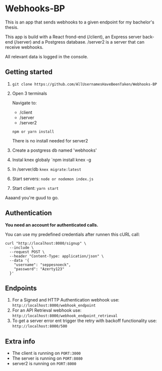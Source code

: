 # Webhooks-BP
This is an app that sends webhooks to a given endpoint for my bachelor's thesis.

This app is build with a React frond-end (/client), an Express server back-end (/server) and a Postgress database.
/server2 is a server that can receive webhooks. 

All relevant data is logged in the console.

## Getting started

1. `git clone https://github.com/AllUsernamesHaveBeenTaken/Webhooks-BP`
1. Open 3 terminals

   Navigate to: 
   
   * /client
   * /server
   * /server2
   
   `npm or yarn install`
   
   There is no install needed for server2
   
1. Create a postgress db named 'webhooks'

1. Instal knex globaly `npm install knex -g

1. In /server/db `knex migrate:latest`
   
1. Start servers: `node or nodemon index.js`

1. Start client: `yarn start`

Aaaand you're guud to go.

## Authentication

**You need an account for authenticated calls.**

You can use my predefined credentials after runnen this cURL call:
````
curl "http://localhost:8080/signup" \
  --include \
  --request POST \
  --header "Content-Type: application/json" \
  --data '{
    "username": "seppesnoeck",
    "password": "Azerty123"
  }'
````

## Endpoints

1. For a Signed and HTTP Authentication webhook use: `http://localhost:8000/webhook_endpoint`
1. For an API Retrieval webhook use: `http://localhost:8000/webhook_endpoint_retrieval`
1. To get a server error ent trigger the retry with backoff functionality use: `http://localhost:8000/500`

## Extra info

* The client is running on `PORT:3000`
* The server is running on `PORT:8080`
* server2 is running on `PORT:8000`
